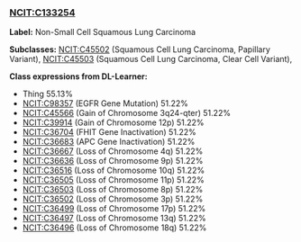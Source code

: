 
### [NCIT:C133254](http://purl.obolibrary.org/obo/NCIT_C133254)
**Label:** Non-Small Cell Squamous Lung Carcinoma

**Subclasses:** [NCIT:C45502](http://purl.obolibrary.org/obo/NCIT_C45502) (Squamous Cell Lung Carcinoma, Papillary Variant), [NCIT:C45503](http://purl.obolibrary.org/obo/NCIT_C45503) (Squamous Cell Lung Carcinoma, Clear Cell Variant), 

**Class expressions from DL-Learner:**

- Thing 55.13%
- [NCIT:C98357](http://purl.obolibrary.org/obo/NCIT_C98357) (EGFR Gene Mutation) 51.22%
- [NCIT:C45566](http://purl.obolibrary.org/obo/NCIT_C45566) (Gain of Chromosome 3q24-qter) 51.22%
- [NCIT:C39914](http://purl.obolibrary.org/obo/NCIT_C39914) (Gain of Chromosome 12p) 51.22%
- [NCIT:C36704](http://purl.obolibrary.org/obo/NCIT_C36704) (FHIT Gene Inactivation) 51.22%
- [NCIT:C36683](http://purl.obolibrary.org/obo/NCIT_C36683) (APC Gene Inactivation) 51.22%
- [NCIT:C36667](http://purl.obolibrary.org/obo/NCIT_C36667) (Loss of Chromosome 4q) 51.22%
- [NCIT:C36636](http://purl.obolibrary.org/obo/NCIT_C36636) (Loss of Chromosome 9p) 51.22%
- [NCIT:C36516](http://purl.obolibrary.org/obo/NCIT_C36516) (Loss of Chromosome 10q) 51.22%
- [NCIT:C36505](http://purl.obolibrary.org/obo/NCIT_C36505) (Loss of Chromosome 11p) 51.22%
- [NCIT:C36503](http://purl.obolibrary.org/obo/NCIT_C36503) (Loss of Chromosome 8p) 51.22%
- [NCIT:C36502](http://purl.obolibrary.org/obo/NCIT_C36502) (Loss of Chromosome 3p) 51.22%
- [NCIT:C36499](http://purl.obolibrary.org/obo/NCIT_C36499) (Loss of Chromosome 17p) 51.22%
- [NCIT:C36497](http://purl.obolibrary.org/obo/NCIT_C36497) (Loss of Chromosome 13q) 51.22%
- [NCIT:C36496](http://purl.obolibrary.org/obo/NCIT_C36496) (Loss of Chromosome 18q) 51.22%


